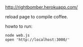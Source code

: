 http://rightbomber.herokuapp.com/

reload page to compile coffee.

howto to run:

    node web.js
    open 'http://localhost:3000/'
